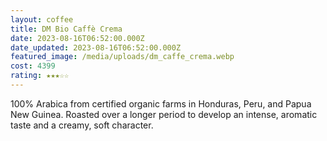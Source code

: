 ```yaml
---
layout: coffee
title: DM Bio Caffè Crema
date: 2023-08-16T06:52:00.000Z
date_updated: 2023-08-16T06:52:00.000Z
featured_image: /media/uploads/dm_caffe_crema.webp
cost: 4399
rating: ★★★☆☆
---
```

100% Arabica from certified organic farms in Honduras, Peru, and Papua New Guinea. Roasted over a longer period to develop an intense, aromatic taste and a creamy, soft character.
